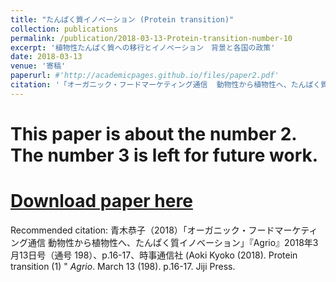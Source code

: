 ```yaml
---
title: "たんぱく質イノベーション (Protein transition)"
collection: publications
permalink: /publication/2018-03-13-Protein-transition-number-10
excerpt: '植物性たんぱく質への移行とイノベーション　背景と各国の政策'
date: 2018-03-13
venue: '寄稿'
paperurl: #'http://academicpages.github.io/files/paper2.pdf'
citation: '「オーガニック・フードマーケティング通信  動物性から植物性へ、たんぱく質イノベーション」『Agrio』2018年3月13日号（通号 198）、p.16-17、時事通信社 (Aoki, Kyoko (2018). Protein transition. <i>Agrio</i>. Mar 13(198). p.16-17. Jiji-Press.).'
---
```

# This paper is about the number 2. The number 3 is left for future work.

# [Download paper here](http://academicpages.github.io/files/paper2.pdf)

Recommended citation: 青木恭子（2018）「オーガニック・フードマーケティング通信  動物性から植物性へ、たんぱく質イノベーション」『Agrio』2018年3月13日号（通号 198）、p.16-17、時事通信社 
(Aoki Kyoko (2018). Protein transition (1) " <i>Agrio</i>. March 13 (198). p.16-17. Jiji Press.
